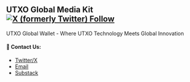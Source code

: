 ## UTXO Global Media Kit [![X (formerly Twitter) Follow](https://img.shields.io/twitter/follow/UTXOGlobal)](https://x.com/UTXOGlobal)

UTXO Global Wallet - Where UTXO Technology Meets Global Innovation

#### 🌟 Contact Us:
- [Twitter/X](https://x.com/UTXOGlobal)
- [Email](mailto:contact@utxo.global)
- [Substack](https://utxoglobal.substack.com)
